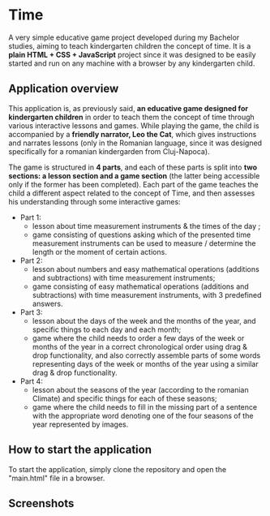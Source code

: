 # Time
A very simple educative game project developed during my Bachelor studies, aiming to teach kindergarten children the concept of time. It is a **plain HTML + CSS + JavaScript** project since it was designed to be easily started and run on any machine with a browser by any kindergarten child.

## Application overview
This application is, as previously said, **an educative game designed for kindergarten children** in order to teach them the concept of time through various interactive lessons and games. While playing the game, the child is accompanied by a **friendly narrator, Leo the Cat**, which gives instructions and narrates lessons (only in the Romanian language, since it was designed specifically for a romanian kindergarden from Cluj-Napoca).

The game is structured in **4 parts**, and each of these parts is split into **two sections: a lesson section and a game section** (the latter being accessible only if the former has been completed). Each part of the game teaches the child a different aspect related to the concept of Time, and then assesses his understanding through some interactive games:
* Part 1:
  - lesson about time measurement instruments & the times of the day ;
  - game consisting of questions asking which of the presented time measurement instruments can be used to measure / determine the length or the moment of certain actions.
* Part 2:
  - lesson about numbers and easy mathematical operations (additions and subtractions) with time measurement instruments;
  - game consisting of easy mathematical operations (additions and subtractions) with time measurement instruments, with 3 predefined answers.
* Part 3:
  - lesson about the days of the week and the months of the year, and specific things to each day and each month;
  - game where the child needs to order a few days of the week or months of the year in a correct chronological order using drag & drop functionality, and also correctly assemble parts of some words representing days of the week or months of the year using a similar drag & drop functionality.
* Part 4:
  - lesson about the seasons of the year (according to the romanian Climate) and specific things for each of these seasons;
  - game where the child needs to fill in the missing part of a sentence with the appropriate word denoting one of the four seasons of the year represented by images.

## How to start the application
To start the application, simply clone the repository and open the "main.html" file in a browser.

## Screenshots
